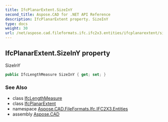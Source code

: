 ```yaml
---
title: IfcPlanarExtent.SizeInY
second_title: Aspose.CAD for .NET API Reference
description: IfcPlanarExtent property. SizeInY
type: docs
weight: 30
url: /net/aspose.cad.fileformats.ifc.ifc2x3.entities/ifcplanarextent/sizeiny/
---
```

## IfcPlanarExtent.SizeInY property

SizeInY

```csharp
public IfcLengthMeasure SizeInY { get; set; }
```

### See Also

* class [IfcLengthMeasure](../../../aspose.cad.fileformats.ifc.ifc2x3.types/ifclengthmeasure/)
* class [IfcPlanarExtent](../)
* namespace [Aspose.CAD.FileFormats.Ifc.IFC2X3.Entities](../../ifcplanarextent/)
* assembly [Aspose.CAD](../../../)


